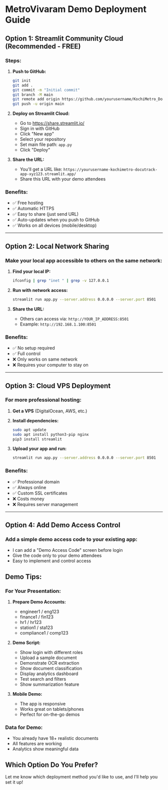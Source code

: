 # MetroVivaram Demo Deployment Guide

## Option 1: Streamlit Community Cloud (Recommended - FREE)

### Steps:
1. **Push to GitHub:**
   ```bash
   git init
   git add .
   git commit -m "Initial commit"
   git branch -M main
   git remote add origin https://github.com/yourusername/KochiMetro_DocuTrack.git
   git push -u origin main
   ```

2. **Deploy on Streamlit Cloud:**
   - Go to https://share.streamlit.io/
   - Sign in with GitHub
   - Click "New app"
   - Select your repository
   - Set main file path: `app.py`
   - Click "Deploy"

3. **Share the URL:**
   - You'll get a URL like: `https://yourusername-kochimetro-docutrack-app-xyz123.streamlit.app/`
   - Share this URL with your demo attendees

### Benefits:
- ✅ Free hosting
- ✅ Automatic HTTPS
- ✅ Easy to share (just send URL)
- ✅ Auto-updates when you push to GitHub
- ✅ Works on all devices (mobile/desktop)

---

## Option 2: Local Network Sharing

### Make your local app accessible to others on the same network:

1. **Find your local IP:**
   ```bash
   ifconfig | grep "inet " | grep -v 127.0.0.1
   ```

2. **Run with network access:**
   ```bash
   streamlit run app.py --server.address 0.0.0.0 --server.port 8501
   ```

3. **Share the URL:**
   - Others can access via: `http://YOUR_IP_ADDRESS:8501`
   - Example: `http://192.168.1.100:8501`

### Benefits:
- ✅ No setup required
- ✅ Full control
- ❌ Only works on same network
- ❌ Requires your computer to stay on

---

## Option 3: Cloud VPS Deployment

### For more professional hosting:

1. **Get a VPS** (DigitalOcean, AWS, etc.)
2. **Install dependencies:**
   ```bash
   sudo apt update
   sudo apt install python3-pip nginx
   pip3 install streamlit
   ```

3. **Upload your app and run:**
   ```bash
   streamlit run app.py --server.address 0.0.0.0 --server.port 8501
   ```

### Benefits:
- ✅ Professional domain
- ✅ Always online
- ✅ Custom SSL certificates
- ❌ Costs money
- ❌ Requires server management

---

## Option 4: Add Demo Access Control

### Add a simple demo access code to your existing app:
- I can add a "Demo Access Code" screen before login
- Give the code only to your demo attendees
- Easy to implement and control access

## Demo Tips:

### For Your Presentation:
1. **Prepare Demo Accounts:**
   - engineer1 / eng123
   - finance1 / fin123
   - hr1 / hr123
   - station1 / sta123
   - compliance1 / comp123

2. **Demo Script:**
   - Show login with different roles
   - Upload a sample document
   - Demonstrate OCR extraction
   - Show document classification
   - Display analytics dashboard
   - Test search and filters
   - Show summarization feature

3. **Mobile Demo:**
   - The app is responsive
   - Works great on tablets/phones
   - Perfect for on-the-go demos

### Data for Demo:
- You already have 18+ realistic documents
- All features are working
- Analytics show meaningful data

## Which Option Do You Prefer?

Let me know which deployment method you'd like to use, and I'll help you set it up!